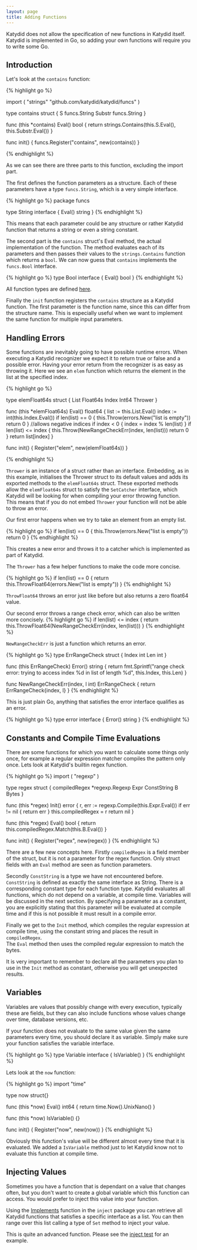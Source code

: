 ```yaml
---
layout: page
title: Adding Functions
---
```


Katydid does not allow the specification of new functions in Katydid itself.
Katydid is implemented in Go, so adding your own functions will require you to write some Go.

Introduction
------------

Let's look at the `contains` function:

{% highlight go %}

import (
	"strings"
	"github.com/katydid/katydid/funcs"
)

type contains struct {
	S      funcs.String
	Substr funcs.String
}

func (this *contains) Eval() bool {
	return strings.Contains(this.S.Eval(), this.Substr.Eval())
}

func init() {
	funcs.Register("contains", new(contains))
}

{% endhighlight %}

As we can see there are three parts to this function, excluding the import part.

The first defines the function parameters as a structure.
Each of these parameters have a type `funcs.String`, which is a very simple interface.

{% highlight go %}
package funcs

type String interface {
	Eval() string
}
{% endhighlight %}

This means that each parameter could be any structure or rather Katydid function that returns a string or even a string constant.

The second part is the `contains` struct's Eval method, the actual implementation of the function.
The method evaluates each of its parameters and then passes their values to the `strings.Contains` function which returns a `bool`.
We can now guess that `contains` implements the `funcs.Bool` interface.

{% highlight go %}
type Bool interface {
	Eval() bool
}
{% endhighlight %}

All function types are defined [here](https://github.com/katydid/v0.1/blob/master/funcs/types.go).

Finally the `init` function registers the `contains` structure as a Katydid function.
The first parameter is the function name, since this can differ from the structure name.
This is especially useful when we want to implement the same function for multiple input parameters.

Handling Errors
---------------

Some functions are inevitably going to have possible runtime errors.
When executing a Katydid recognizer we expect it to return true or false and a possible error.
Having your error return from the recognizer is as easy as throwing it.
Here we see an `elem` function which returns the element in the list at the specified index.

{% highlight go %}

type elemFloat64s struct {
	List  Float64s
	Index Int64
	Thrower
}

func (this *elemFloat64s) Eval() float64 {
	list := this.List.Eval()
	index := int(this.Index.Eval())
	if len(list) == 0 {
		this.Throw(errors.New("list is empty"))
		return 0
	}
	//allows negative indices
	if index < 0 {
		index = index % len(list)
	}
	if len(list) <= index {
		this.Throw(NewRangeCheckErr(index, len(list)))
		return 0
	}
	return list[index]
}

func init() {
	Register("elem", new(elemFloat64s))
}

{% endhighlight %}

`Thrower` is an instance of a struct rather than an interface. 
Embedding, as in this example, initialises the Thrower struct to its default values and adds its exported methods to the `elemFloat64s` struct.
These exported methods allow the `elemFloat64s` struct to satisfy the `SetCatcher` interface, which Katydid will be looking for when compiling your error throwing function.  
This means that if you do not embed `Thrower` your function will not be able to throw an error.

Our first error happens when we try to take an element from an empty list.

{% highlight go %}
if len(list) == 0 {
	this.Throw(errors.New("list is empty"))
	return 0
}
{% endhighlight %}

This creates a new error and throws it to a catcher which is implemented as part of Katydid.

The `Thrower` has a few helper functions to make the code more concise.

{% highlight go %}
if len(list) == 0 {
	return this.ThrowFloat64(errors.New("list is empty"))
}
{% endhighlight %}

`ThrowFloat64` throws an error just like before but also returns a zero float64 value.

Our second error throws a range check error, which can also be written more concisely.
{% highlight go %}
if len(list) <= index {
	return this.ThrowFloat64(NewRangeCheckErr(index, len(list)))
}
{% endhighlight %}

`NewRangeCheckErr` is just a function which returns an error.

{% highlight go %}
type ErrRangeCheck struct {
	Index int
	Len int
}

func (this ErrRangeCheck) Error() string {
	return fmt.Sprintf("range check error: trying to access index %d in list of length %d", this.Index, this.Len)
}

func NewRangeCheckErr(index, l int) ErrRangeCheck {
	return ErrRangeCheck{index, l}
}
{% endhighlight %}

This is just plain Go, anything that satisfies the error interface qualifies as an error.

{% highlight go %}
type error interface {
	Error() string
}
{% endhighlight %}

Constants and Compile Time Evaluations
--------------------------------------

There are some functions for which you want to calculate some things only once, 
for example a regular expression matcher compiles the pattern only once.
Lets look at Katydid's builtin regex function.

{% highlight go %}
import (
	"regexp"
)

type regex struct {
	compiledRegex *regexp.Regexp
	Expr ConstString
	B    Bytes
}

func (this *regex) Init() error {
	r, err := regexp.Compile(this.Expr.Eval())
	if err != nil {
		return err
	}
	this.compiledRegex = r
	return nil
}

func (this *regex) Eval() bool {
	return this.compiledRegex.Match(this.B.Eval())
}

func init() {
	Register("regex", new(regex))
}
{% endhighlight %}

There are a few new concepts here.
Firstly `compiledRegex` is a field member of the struct, but it is not a parameter for the regex function.
Only struct fields with an `Eval` method are seen as function parameters.

Secondly `ConstString` is a type we have not encountered before.
`ConstString` is defined as exactly the same interface as String.
There is a corresponding constant type for each function type.
Katydid evaluates all functions, which do not depend on a variable, at compile time.
Variables will be discussed in the next section.
By specifying a parameter as a constant, you are explicitly stating that this parameter will be evaluated at compile time and if this is not possible it must result in a compile error.

Finally we get to the `Init` method, which compiles the regular expression at compile time, using the constant string and places the result in `compiledRegex`.  
The `Eval` method then uses the compiled regular expression to match the bytes.

It is very important to remember to declare all the parameters you plan to use in the `Init` method as constant, otherwise you will get unexpected results.

Variables
---------

Variables are values that possibly change with every execution, typically these are fields, but they can also include functions whose values change over time, database versions, etc.

If your function does not evaluate to the same value given the same parameters every time, you should declare it as variable.
Simply make sure your function satisfies the variable interface.

{% highlight go %}
type Variable interface {
	IsVariable()
}
{% endhighlight %}

Lets look at the `now` function:

{% highlight go %}
import "time"

type now struct{}

func (this *now) Eval() int64 {
	return time.Now().UnixNano()
}

func (this *now) IsVariable() {}

func init() {
	Register("now", new(now))
}
{% endhighlight %}

Obviously this function's value will be different almost every time that it is evaluated.
We added a  `IsVariable` method just to let Katydid know not to evaluate this function at compile time.

Injecting Values
----------------

Sometimes you have a function that is dependant on a value that changes often, 
but you don't want to create a global variable which this function can access.
You would prefer to inject this value into your function.

Using the [Implements](http://godoc.org/github.com/katydid/v0.1/asm/inject) function in the `inject` package you can retrieve all Katydid functions that satisfies a specific interface as a list.
You can then range over this list calling a type of `Set` method to inject your value.

This is quite an advanced function.
Please see the [inject test](https://github.com/katydid/v0.1/blob/master/asm/test/inject_test.go) for an example.

